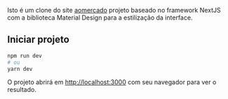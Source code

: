 Isto é um clone do site [aomercado](https://aomercado.com.br/) projeto baseado no framework NextJS com a biblioteca Material Design para a estilização da interface.

## Iniciar projeto
```bash
npm run dev
# ou
yarn dev
```

O projeto abrirá em [http://localhost:3000](http://localhost:3000) com seu navegador para ver o resultado.
